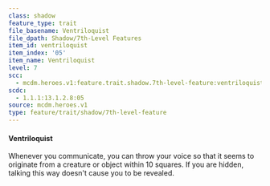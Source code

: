 ```yaml
---
class: shadow
feature_type: trait
file_basename: Ventriloquist
file_dpath: Shadow/7th-Level Features
item_id: ventriloquist
item_index: '05'
item_name: Ventriloquist
level: 7
scc:
  - mcdm.heroes.v1:feature.trait.shadow.7th-level-feature:ventriloquist
scdc:
  - 1.1.1:13.1.2.8:05
source: mcdm.heroes.v1
type: feature/trait/shadow/7th-level-feature
---
```


#### Ventriloquist

Whenever you communicate, you can throw your voice so that it seems to originate from a creature or object within 10 squares. If you are hidden, talking this way doesn't cause you to be revealed.
